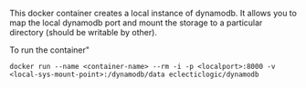 
This docker container creates a local instance of dynamodb. It allows you to map the local dynamodb port and mount the storage to a particular directory (should be writable by other).

To run the container"

```
docker run --name <container-name> --rm -i -p <localport>:8000 -v <local-sys-mount-point>:/dynamodb/data eclecticlogic/dynamodb
```
